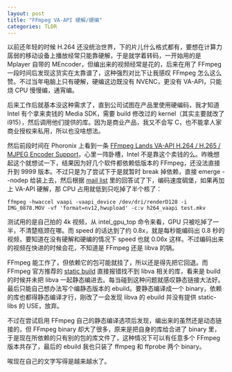```yaml
---
layout: post
title: "FFmpeg VA-API 硬解/硬编"
categories: TLDR
---
```


以前还年轻的时候 H.264 还没统治世界，下的片儿什么格式都有，要想在计算力孱弱的移动设备上播放经常只能靠硬解，于是就学着转码，一开始用的是 Mplayer 自带的 MEncoder，但编出来的视频经常是花的，后来在用了 FFmpeg 一段时间后发现这货实在太靠谱了，这种强烈对比下让我感叹 FFmpeg 怎么这么赞。不过当年电脑上只有硬解，硬编这边既没有 NVENC，更没有 VA-API，只能烧 CPU 慢慢编，通宵编。

后来工作后就基本没这种需求了，直到公司试图在产品里使用硬编码，我才知道 Intel 有个拿来卖钱的 Media SDK，需要 build 修改过的 kernel（其实主要就改了 i915），然后调用他们提供的库。因为是商业产品，我又不会写 C，也不能拿人家商业授权来私用，所以也没啥想法。

然后前段时间在 Phoronix 上看到一条 [FFmpeg Lands VA-API H.264 / H.265 / MJPEG Encoder Support](https://www.phoronix.com/scan.php?page=news_item&px=FFmpeg-VA-API-Encoder)，心里一阵卧槽，Intel 不是靠这个卖钱的么。昨晚想起这个就想试一下，结果因为好几个软件都依赖低版本的 FFmpeg，还没法直接升到 9999 版本。不过只是为了尝试下于是就暂时 break 掉依赖，直接 emerge --nodep 给装上去，然后根据 [mail list](https://ffmpeg.org/pipermail/ffmpeg-user/2016-May/032153.html) 里的回答试了下，编码速度碉堡，如果再加上 VA-API 硬解，那 CPU 占用就低到只吃掉了半个核了：

~~~
ffmpeg -hwaccel vaapi -vaapi_device /dev/dri/renderD128 -i IMG_0878.MOV -vf 'format=nv12,hwupload' -c:v h264_vaapi test.mkv
~~~

测试用的是自己拍的 4k 视频，从 intel\_gpu_top 命令来看，GPU 只被吃掉了一半，不清楚瓶颈在哪。而 speed 的话达到了约 0.8x，就是每秒能编码出 0.8 秒的视频，要知道在没有硬解和硬编的情况下 speed 也就 0.06x 这样。不过编码出来的视频在快进的时候会花，不知道是 FFmpeg 还是 libva 的锅。

FFmpeg 能工作了，但依赖它的包可能就挂了，所以还是得先把它回退。而 FFmpeg 官方推荐的 [static build](http://johnvansickle.com/ffmpeg/) 直接报错找不到 libva 相关的库，看来是 build 的时候并未把 libva 一起静态编进去。每当碰到这种问题就感叹静态链接大法好。最后只能自己想办法写个编静态版本的 ebuild。要静态编译成一个 binary，依赖的库也都得静态编译才行，刚改了一会发现 libva 的 ebuild 并没有提供 static-libs 的 USE，放弃。

不过在尝试启用 FFmpeg 自己的静态编译选项后发现，编出来的虽然还是动态链接的，但 FFmpeg binary 却大了很多，原来是把自身的库给合进了 binary 里，于是现在所依赖的只有别的包的库文件了，这种情况下可以有任意多个 FFmpeg 版本共存了，最后的 ebuild 我也只装了 ffmpeg 和 ffprobe 两个 binary。

唉现在自己的文字写得是越来越水了。